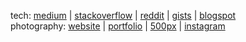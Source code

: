 <!--
### Hi there 👋


**barseghyanartur/barseghyanartur** is a ✨ _special_ ✨ repository because its `README.md` (this file) appears on your GitHub profile.

Here are some ideas to get you started:

- 🔭 I’m currently working on ...
- 🌱 I’m currently learning ...
- 👯 I’m looking to collaborate on ...
- 🤔 I’m looking for help with ...
- 💬 Ask me about ...
- 📫 How to reach me: ...
- 😄 Pronouns: ...
- ⚡ Fun fact: ...
-->

tech: [medium](https://medium.com/@artur.barseghyan) | [stackoverflow](https://stackoverflow.com/users/2318839/artur-barseghyan?tab=profile) | [reddit](https://www.reddit.com/u/barseghyanartur) | [gists](https://gist.github.com/barseghyanartur/) | [blogspot](http://barseghyanartur.blogspot.com/)
<br>
photography: [website](http://foreverchild.info/) | [portfolio](http://delusionalinsanity.com/portfolio/) | [500px](https://500px.com/delusionalinsanity) | [instagram](https://www.instagram.com/delusionalinsanity/)
